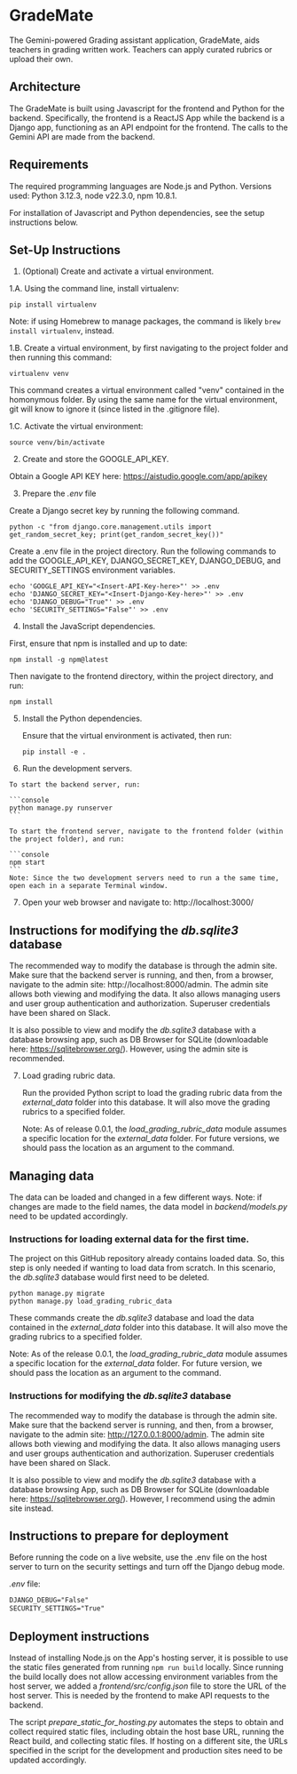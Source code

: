 # GradeMate

The Gemini-powered Grading assistant application, GradeMate, aids teachers in grading written work. Teachers can apply curated rubrics or upload their own.

## Architecture

The GradeMate is built using Javascript for the frontend and Python for the backend. Specifically, the frontend is a ReactJS App while the backend is a Django app, functioning as an API endpoint for the frontend. The calls to the Gemini API are made from the backend.

## Requirements

The required programming languages are Node.js and Python. Versions used: Python 3.12.3, node v22.3.0, npm 10.8.1.

For installation of Javascript and Python dependencies, see the setup instructions below.


## Set-Up Instructions

1. (Optional) Create and activate a virtual environment.

  1.A. Using the command line, install virtualenv:

  ```console
  pip install virtualenv
  ```
  Note: if using Homebrew to manage packages, the command is likely `brew install virtualenv`, instead.

  1.B. Create a virtual environment, by first navigating to the project folder and then running this command:

  ```console
  virtualenv venv
  ```

  This command creates a virtual environment called "venv" contained in the homonymous folder. By using the same name for the virtual environment, git will know to ignore it (since listed in the .gitignore file).

  1.C. Activate the virtual environment:

  ```console
  source venv/bin/activate
  ```

2. Create and store the GOOGLE_API_KEY.

  Obtain a Google API KEY here: https://aistudio.google.com/app/apikey


3. Prepare the _.env_ file

  Create a Django secret key by running the following command.

  ```console
  python -c "from django.core.management.utils import get_random_secret_key; print(get_random_secret_key())"
  ```

  Create a .env file in the project directory. Run the following commands to add the GOOGLE_API_KEY, DJANGO_SECRET_KEY, DJANGO_DEBUG, and SECURITY_SETTINGS environment variables.

  ```console
  echo 'GOOGLE_API_KEY="<Insert-API-Key-here>"' >> .env
  echo 'DJANGO_SECRET_KEY="<Insert-Django-Key-here>"' >> .env
  echo 'DJANGO_DEBUG="True"' >> .env
  echo 'SECURITY_SETTINGS="False"' >> .env
  ```

4. Install the JavaScript dependencies.

First, ensure that npm is installed and up to date:

```console
npm install -g npm@latest
```

Then navigate to the frontend directory, within the project directory, and run:

```console
npm install
```

5. Install the Python dependencies.

   Ensure that the virtual environment is activated, then run:

   ```console
   pip install -e .
   ```

  6. Run the development servers.

    To start the backend server, run:

    ```console
    python manage.py runserver
    ```

    To start the frontend server, navigate to the frontend folder (within the project folder), and run:

    ```console
    npm start
    ```
    Note: Since the two development servers need to run a the same time, open each in a separate Terminal window.

7. Open your web browser and navigate to: http://localhost:3000/


## Instructions for modifying the _db.sqlite3_ database

The recommended way to modify the database is through the admin site. Make sure that the backend server is running, and then, from a browser, navigate to the admin site: http://localhost:8000/admin. The admin site allows both viewing and modifying the data. It also allows managing users and user group authentication and authorization. Superuser credentials have been shared on Slack.

It is also possible to view and modify the _db.sqlite3_ database with a database browsing app, such as DB Browser for SQLite (downloadable here: https://sqlitebrowser.org/). However, using the admin site is recommended.







7. Load grading rubric data.

   Run the provided Python script to load the grading rubric data from the _external_data_ folder into this database. It will also move the grading rubrics to a specified folder.

   Note: As of release 0.0.1, the _load_grading_rubric_data_ module assumes a specific location for the _external_data_ folder. For future versions, we should pass the location as an argument to the command.






## Managing data

The data can be loaded and changed in a few different ways. Note: if changes are made to the field names, the data model in _backend/models.py_ need to be updated accordingly.

### Instructions for loading external data for the first time.

The project on this GitHub repository already contains loaded data. So, this step is only needed if wanting to load data from scratch. In this scenario, the _db.sqlite3_ database would first need to be deleted.


```console
python manage.py migrate
python manage.py load_grading_rubric_data
````

These commands create the _db.sqlite3_ database and load the data contained in the _external_data_ folder into this database. It will also move the grading rubrics to a specified folder.

Note: As of the release 0.0.1, the _load_grading_rubric_data_ module assumes a specific location for the _external_data_ folder. For future version, we should pass the location as an argument to the command.

### Instructions for modifying the _db.sqlite3_ database

The recommended way to modify the database is through the admin site. Make sure that the backend server is running, and then, from a browser, navigate to the admin site: http://127.0.0.1:8000/admin. The admin site allows both viewing and modifying the data. It also allows managing users and user groups authentication and authorization. Superuser credentials have been shared on Slack.

It is also possible to view and modify the _db.sqlite3_ database with a database browsing App, such as DB Browser for SQLite (downloadable here: https://sqlitebrowser.org/). However, I recommend using the admin site instead.

## Instructions to prepare for deployment

Before running the code on a live website, use the .env file on the host server to turn on the security settings and turn off the Django debug mode.

_.env_ file:
```txt
DJANGO_DEBUG="False"
SECURITY_SETTINGS="True"
```

## Deployment instructions

Instead of installing Node.js on the App's hosting server, it is possible to use the static files generated from running `npm run build` locally. Since running the build locally does not allow accessing environment variables from the host server, we added a _frontend/src/config.json_ file to store the URL of the host server. This is needed by the frontend to make API requests to the backend.

The script _prepare_static_for_hosting.py_ automates the steps to obtain and collect required static files, including obtain the host base URL, running the React build, and collecting static files. If hosting on a different site, the URLs specified in the script for the development and production sites need to be updated accordingly.
